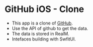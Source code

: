 # GitHub iOS - Clone

* This app is a clone of [GitHub](https://github.com). 
* Use the API of github to get the data.
* The data is stored in RealM.
* Intefaces building with SwfitUI.


